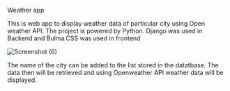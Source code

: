 Weather app

This is web app to display weather data of particular city using Open weather API. The project is powered by Python. Django was used in Backend and Bulma.CSS was used in frontend


![Screenshot (6)](https://user-images.githubusercontent.com/76818013/191255120-2e5542cd-c0e9-484b-894d-cac2b2849866.png)

The name of the city can be added to the list stored in the datatbase.
The data then will be retrieved and using Openweather API weather data will be displayed.
